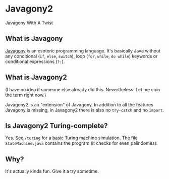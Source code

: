 # Javagony2
Javagony With A Twist

## What is Javagony

[Javagony](https://esolangs.org/wiki/Javagony) is an esoteric programming language. It's basically Java without any conditional (`if`, `else`, `switch`), loop (`for`, `while`, `do while`) keywords or conditional expressions (`?:`).

## What is Javagony2

(I have no idea if someone else already did this. Nevertheless: Let me coin the term right now.)

Javagony2 is an "extension" of Javagony. In addition to all the features Javagony is missing, in Javagony2 there is also no `try-catch` and no `import`.

## Is Javagony2 Turing-complete?

Yes. See `/turing` for a basic Turing machine simulation. The file `StateMachine.java` contains the program (it checks for even palindomes).

## Why?

It's actually kinda fun. Give it a try sometime.
